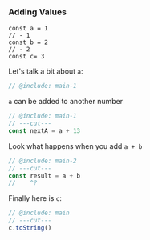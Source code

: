 <!-- twoslash: { theme: "../../../../../../site/script/shiki-twoslash" } -->
### Adding Values

```twoslash include main
const a = 1
// - 1
const b = 2
// - 2
const c= 3
```

Let's talk a bit about `a`:

```ts twoslash
// @include: main-1
```

`a` can be added to another number

```ts twoslash
// @include: main-1
// ---cut---
const nextA = a + 13
```

Look what happens when you add `a + b`

```ts twoslash
// @include: main-2
// ---cut---
const result = a + b
//    ^?
```

Finally here is `c`:

```ts twoslash
// @include: main
// ---cut---
c.toString()
```